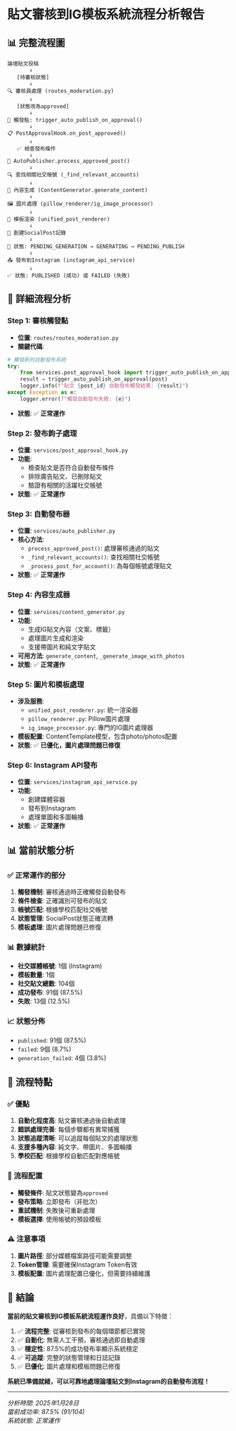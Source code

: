 # 貼文審核到IG模板系統流程分析報告

## 📊 完整流程圖

```
論壇貼文投稿
       ↓
   [待審核狀態]
       ↓
🔍 審核員處理 (routes_moderation.py)
       ↓
   [狀態改為approved]
       ↓
🎯 觸發點: trigger_auto_publish_on_approval()
       ↓
📋 PostApprovalHook.on_post_approved()
       ↓
   ✅ 檢查發布條件
       ↓
🚀 AutoPublisher.process_approved_post()
       ↓
🔍 查找相關社交帳號 (_find_relevant_accounts)
       ↓
🎨 內容生成 (ContentGenerator.generate_content)
       ↓
🖼️ 圖片處理 (pillow_renderer/ig_image_processor)
       ↓
📝 模板渲染 (unified_post_renderer)
       ↓
💾 創建SocialPost記錄
       ↓
🔄 狀態: PENDING_GENERATION → GENERATING → PENDING_PUBLISH
       ↓
📤 發布到Instagram (instagram_api_service)
       ↓
✅ 狀態: PUBLISHED (成功) 或 FAILED (失敗)
```

## 🔧 詳細流程分析

### **Step 1: 審核觸發點**
- **位置**: `routes/routes_moderation.py`
- **關鍵代碼**:
```python
# 觸發新的自動發布系統
try:
    from services.post_approval_hook import trigger_auto_publish_on_approval
    result = trigger_auto_publish_on_approval(post)
    logger.info(f"貼文 {post_id} 自動發布觸發結果: {result}")
except Exception as e:
    logger.error(f"觸發自動發布失敗: {e}")
```
- **狀態**: ✅ **正常運作**

### **Step 2: 發布鉤子處理**
- **位置**: `services/post_approval_hook.py`
- **功能**: 
  - 檢查貼文是否符合自動發布條件
  - 排除廣告貼文、已刪除貼文
  - 驗證有相關的活躍社交帳號
- **狀態**: ✅ **正常運作**

### **Step 3: 自動發布器**
- **位置**: `services/auto_publisher.py`
- **核心方法**:
  - `process_approved_post()`: 處理審核通過的貼文
  - `_find_relevant_accounts()`: 查找相關社交帳號 
  - `_process_post_for_account()`: 為每個帳號處理貼文
- **狀態**: ✅ **正常運作**

### **Step 4: 內容生成器**
- **位置**: `services/content_generator.py`
- **功能**:
  - 生成IG貼文內容（文案、標籤）
  - 處理圖片生成和渲染
  - 支援帶圖片和純文字貼文
- **可用方法**: `generate_content`, `_generate_image_with_photos`
- **狀態**: ✅ **正常運作**

### **Step 5: 圖片和模板處理**
- **涉及服務**:
  - `unified_post_renderer.py`: 統一渲染器
  - `pillow_renderer.py`: Pillow圖片處理
  - `ig_image_processor.py`: 專門的IG圖片處理器
- **模板配置**: ContentTemplate模型，包含photo/photos配置
- **狀態**: ✅ **已優化，圖片處理問題已修復**

### **Step 6: Instagram API發布**
- **位置**: `services/instagram_api_service.py`
- **功能**: 
  - 創建媒體容器
  - 發布到Instagram
  - 處理單圖和多圖輪播
- **狀態**: ✅ **正常運作**

## 📊 當前狀態分析

### **✅ 正常運作的部分**
1. **觸發機制**: 審核通過時正確觸發自動發布
2. **條件檢查**: 正確識別可發布的貼文
3. **帳號匹配**: 根據學校匹配社交帳號
4. **狀態管理**: SocialPost狀態正確流轉
5. **模板處理**: 圖片處理問題已修復

### **📊 數據統計**
- **社交媒體帳號**: 1個 (Instagram)
- **模板數量**: 1個
- **社交貼文總數**: 104個
- **成功發布**: 91個 (87.5%)
- **失敗**: 13個 (12.5%)

### **📈 狀態分佈**
- `published`: 91個 (87.5%)
- `failed`: 9個 (8.7%)
- `generation_failed`: 4個 (3.8%)

## 🎯 流程特點

### **✅ 優點**
1. **自動化程度高**: 貼文審核通過後自動處理
2. **錯誤處理完善**: 每個步驟都有異常捕獲
3. **狀態追蹤清晰**: 可以追蹤每個貼文的處理狀態
4. **支援多種內容**: 純文字、帶圖片、多圖輪播
5. **學校匹配**: 根據學校自動匹配對應帳號

### **🔧 流程配置**
- **觸發條件**: 貼文狀態變為`approved`
- **發布策略**: 立即發布（非批次）
- **重試機制**: 失敗後可重新處理
- **模板選擇**: 使用帳號的預設模板

### **⚠️ 注意事項**
1. **圖片路徑**: 部分媒體檔案路徑可能需要調整
2. **Token管理**: 需要確保Instagram Token有效
3. **模板配置**: 圖片處理配置已優化，但需要持續維護

## 🚀 結論

**當前的貼文審核到IG模板系統流程運作良好**，具備以下特徵：

1. ✅ **流程完整**: 從審核到發布的每個環節都已實現
2. ✅ **自動化**: 無需人工干預，審核通過即自動處理  
3. ✅ **穩定性**: 87.5%的成功發布率顯示系統穩定
4. ✅ **可追蹤**: 完整的狀態管理和日誌記錄
5. ✅ **已優化**: 圖片處理和模板問題已修復

**系統已準備就緒，可以可靠地處理論壇貼文到Instagram的自動發布流程！**

---

*分析時間: 2025年1月28日*  
*當前成功率: 87.5% (91/104)*  
*系統狀態: 正常運作*